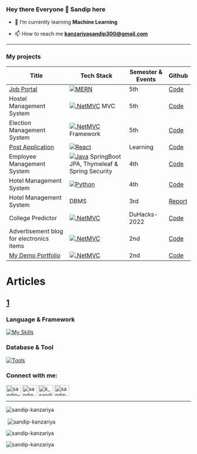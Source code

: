 ### Hey there Everyone 👋 **Sandip** here

- 🌱 I’m currently learning **Machine Learning**

- 📫 How to reach me **kanzariyasandip300@gmail.com**

---
### My projects 
|Title|Tech Stack|Semester & Events|Github|
|---|---|---|---|
|[Job Portal](https://job-portal-mern-nu.vercel.app/)|[![MERN](https://skillicons.dev/icons?i=mongodb,express,react,nodejs,vercel,js,tailwind,bootstrap,html,css)](https://skillicons.dev)|5th|[Code](https://github.com/Sandip-Kanzariya/Job-Portal-Mern)|
|Hostel Management System|[![.NetMVC](https://skillicons.dev/icons?i=html,css,bootstrap,cs,dotnet)](https://skillicons.dev) MVC|5th|[Code](https://github.com/DigitalGit2003/HostelManagementSystem)|
|Election Management System|[![.NetMVC](https://skillicons.dev/icons?i=html,css,bootstrap,cs,dotnet)](https://skillicons.dev) Framework|5th|[Code](https://github.com/DigitalGit2003/DotNetFrameworkProject)|
|[Post Application](https://react-project-aeaa2.web.app/)|[![React](https://skillicons.dev/icons?i=react,firebase)](https://skillicons.dev)|Learning|[Code](https://github.com/Sandip-Kanzariya/React/tree/firebaseproject)|
|Employee Management System |[![Java](https://skillicons.dev/icons?i=java)](https://skillicons.dev) SpringBoot JPA, Thymeleaf & Spring Security|4th| [Code](https://github.com/Sandip-Kanzariya/Employee-Management-System)|
|Hotel Management System|[![Python](https://skillicons.dev/icons?i=html,css,bootstrap,py,django,mysql)](https://skillicons.dev)|4th|[Code](https://github.com/Sandip-Kanzariya/Hotel-Management-System-Django-Project)|
|Hotel Management System|DBMS|3rd|[Report](https://github.com/Sandip-Kanzariya/Hotel-Management-System-DBMS-Project)|
|College Predictor|[![.NetMVC](https://skillicons.dev/icons?i=php,mysql,html,css,bootstrap)](https://skillicons.dev)|DuHacks-2022|[Code](https://github.com/Sandip-Kanzariya/CollegeSupport)|
|Advertisement blog for electronics items|[![.NetMVC](https://skillicons.dev/icons?i=php,mysql,html,css,bootstrap)](https://skillicons.dev)|2nd|[Code](https://github.com/Sandip-Kanzariya/TechnoAdd_CE055)|
|[My Demo Portfolio](https://sandip-kanzariya.github.io/Demo-Portfolio/)|[![.NetMVC](https://skillicons.dev/icons?i=html,css)](https://skillicons.dev)|2nd|[Code](https://github.com/Sandip-Kanzariya/Demo-Portfolio)|


# Articles 
[1](https://sspark.hashnode.dev/binary-to-decimal-decimal-to-binary-in-c-python-using-some-inbuild-functions)
---
<h3 align="left">Language & Framework</h3>

[![My Skills](https://skillicons.dev/icons?i=html,css,js,bootstrap,tailwind,express,react,nodejs,ts,angular,c,cpp,java,spring,cs,dotnet,py,django,php)](https://skillicons.dev)


<h3 align="left">Database & Tool</h3>

[![Tools](https://skillicons.dev/icons?i=vscode,visualstudio,git,github,eclipse,mongodb,mysql,postman,vercel)](https://skillicons.dev)


<h3 align="left">Connect with me:</h3>
<p align="left">
<a href="https://linkedin.com/in/sandip-kanzariya-8416b523a" target="blank"><img align="center" src="https://raw.githubusercontent.com/rahuldkjain/github-profile-readme-generator/master/src/images/icons/Social/linked-in-alt.svg" alt="sandip-kanzariya-8416b523a" height="30" width="40" /></a>
<a href="https://www.codechef.com/users/sandip_k_a" target="blank"><img align="center" src="https://cdn.jsdelivr.net/npm/simple-icons@3.1.0/icons/codechef.svg" alt="sandip_k_a" height="30" width="40" /></a>
<a href="https://www.leetcode.com/k_sandip_a" target="blank"><img align="center" src="https://raw.githubusercontent.com/rahuldkjain/github-profile-readme-generator/master/src/images/icons/Social/leet-code.svg" alt="k_sandip_a" height="30" width="40" /></a>
<a href="https://auth.geeksforgeeks.org/user/sandip_kanzariya" target="blank"><img align="center" src="https://raw.githubusercontent.com/rahuldkjain/github-profile-readme-generator/master/src/images/icons/Social/geeks-for-geeks.svg" alt="sandip_kanzariya" height="30" width="40" /></a>
</p>


---
<p align="left"> <img src="https://komarev.com/ghpvc/?username=sandip-kanzariya&label=Profile%20views&color=0e75b6&style=flat" alt="sandip-kanzariya" /> </p>

<p>&nbsp;<img align="center" src="https://github-readme-stats.vercel.app/api?username=sandip-kanzariya&show_icons=true&locale=en" alt="sandip-kanzariya" /></p>

<p><img align="center" src="https://github-readme-streak-stats.herokuapp.com/?user=sandip-kanzariya&" alt="sandip-kanzariya" /></p>

<p><img align="left" src="https://github-readme-stats.vercel.app/api/top-langs?username=sandip-kanzariya&show_icons=true&locale=en&layout=compact" alt="sandip-kanzariya" /></p>


